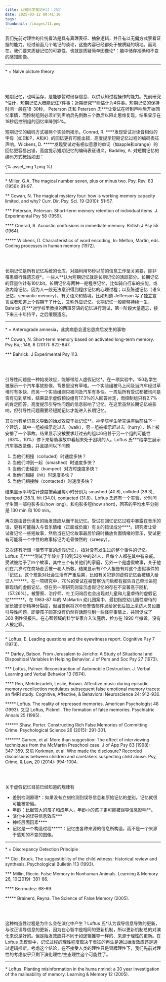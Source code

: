 ```yaml
---
title: 认知科学笔记#11：记忆
date: 2025-03-12 00:41:10
tags:
thumbnail: /images/11.png
---
```


我们先前对理性的传统看法是具有真理表征、抽象逻辑，并且有以无偏方式察看证据的能力。经过前面几个笔记的谈论，这些内容已经都处于被质疑的境地。而现在，我们要来质疑记忆的可靠性，也就是质疑简单图像论*：脑中储存准确和不变的感知图像。

---

\* = Naive picture theory

</br></br>

短期记忆，也叫运存，是能够暂时储存信息、以供认知过程操作的能力。先前研究\*估计，短期记忆大概能记住7件事；近期研究\*\*则估计为4件事。短期记忆的保持时间一般在18-30秒， Peterson 氏和 Peterson 氏***让受试在听到声响后开始回忆事情，而控制组则必须听到声响后先倒数三个数后以阻止思维复现，结果显示在18秒后控制组的回忆率降到5%。

短期记忆的编码方式被两个实验所揭示。Conrad, R. \*\*\*\*发现受试对读音相似的字母（如E和P，A和K）的回忆更有可能出错，高度提示短期记忆过程的编码表征声响。Wickens, D. *****发现受试对有相似意思的单词（如apple和orange）的回忆更容易出错，高度提示短期记忆的编码表征语义。Baddley, A. 对短期记忆的编码方式概括如图：

{% asset_img 1.png %}

---

\* Miller, G.A. The magical number seven, plus or minus two. Psy. Rev. 63 (1956): 81-97.

** Cowan, N. The magical mystery four: how is working memory capacity limited, and why? Curr. Dir. Psy. Sci. 19 (2010): 51-57.

*** Peterson, Peterson. Short-term memory retention of individual items. J. Experimental Psy 58 (1959).

**** Conrad, R. Acoustic confusions in immediate memory. British J Psy 55 (1964).

***** Wickens, D. Characteristics of word encoding, In: Melton, Martin, eds. Coding processes in human memory (1972).

</br></br>

长期记忆是所有记忆系统的仓库，对脑利用18秒以前的信息工作至关紧要，除非罹患顺行性遗忘症*。一些人\*\*认为短期记忆就是长期记忆的活跃部分。长期记忆的容量估计有10亿bit。长期记忆有两种一是程序记忆，比如骑自行车的技能，或称内隐记忆，因为人一般无法意识得到程序记忆的心理过程；以及陈述记忆（语义记忆，semantic memory），有关语义和情境，比如知道 Jefferson 写了独立宣言或者知道上个假期干了什么，又称外显记忆。长期记忆一般能够持续一生，Bahrick 氏***对学校里教授的西班牙语的记忆进行测试，第一阶段大量遗忘，接下来三十年持平，之后缓慢遗忘。

---

\* = Anterograde amnesia，此病病患会遗忘患病后发生的事物

** Cowan, N. Short-term memory based on activated long-term memory. Psy Bu;; 148, 8 (2017): 822-847.

*** Bahrick. J Experimental Psy 113.

</br></br>

引导性问题是一种始发效应，能够带给人虚假记忆*。在一项实验中，150名学生被展示一个汽车事故影像，背景里没有草堆。一个实验组被马上问及当汽车经过草堆时有多快，而另一个实验组则只被问及汽车有多快。一周后所有受试都被询问是否有见到草堆，结果显示虚假预设组有17.3%的人回答肯定，而控制组只有2.7%的肯定回答，高度提示引导性问题的信息影响了记忆。在这里虽然长期记忆被影响，但引导性问题需要经短期记忆才能进入长期记忆。

其次也有单词意义导致的始发效应干扰记忆\*\*。神学院学生听完讲座后前往下一个建筑，其中一组被指示走过去（walk），另一组被指示赶过去（hurry），路上被安排了一个事故。结果显示没被要求赶过去的组以6倍甚于另一个组的可能性（63%，10%）停下来帮助事故中看起来处于困境的人。Loftus 氏***给学生展示汽车事故录像，并且提问以下问题

1. 当他们相撞（colluded）时速度多快？
2. 当他们冲到一起（smashed）时速度多快？
3. 当他们击碰到（bumped）对方时速度多快？
4. 当他们相碰（hit）时速度多快？
5. 当他们相接触（contacted）时速度多快？

结果显示平均估计速度按英里每小时分别为 smashed (40.8), collided (39.3), bumped (38.1), hit (34.0), contacted (31.8)。Loftus 氏还有一个实验，分别问学生同一部电影多长(how long)，和电影多短(how short)，回答的平均水平分别是 130 min 和 100 min。

再次是由音乐诱发的始发效应从而干扰记忆。受试在回忆记忆过程中暴露在音乐的话，更有可能融入与音乐情绪（正面或负面）有关的错误成分****。研究者让受试者记忆一些短故事，然后当在记忆故事最后阶段时播放负面情绪的音乐，受试更有可能将一个中性的故事标记为毛骨悚然的（creepy）。

又次还有所谓「情节丰富的虚假记忆」，指对没有发生过的整个事件的记忆。Loftus 氏\*\*\*\*\*测试了年龄介于18到53岁中的24人，且每个人都在其中有亲戚。受试被给予了四个故事，其中三个有关他们的家庭，另外一个是虚假故事，关于他们在六岁时在商场走丢被一老人所救。结果显示有7个人报告有对这个虚假事件的「记忆」。这个现象对社会生活有严重后果，比如有关犯罪的虚假记忆会被植入给证人\*\*\*\*\*\*。在一项研究中，70%的受试在被警察访问后都有报告自己牵涉进犯罪现场的虚假记忆，但在另一项研究则显示虚假记忆的存在不显著高于随机（57.26%）。被警察、治疗师、社工问询后也会出现对儿童和儿童虐待的虚假记忆*******，在 1983-87 年的 McMartin 幼儿园案中，最初指控幼儿园性虐待的家长被诊断精神分裂症，但当警察将200份警告邮件发给家长后加上采访人员设置引导性问题，即便孩子回答没有仍然将话题引到一些怪异事情上，共同促成了 360 例性侵报告。在心智领域的科学专家介入法庭后，检方在 1990 年撤诉，没有人被定罪。

---

\* Loftus, E. Leading questions and the eyewitness report. Cognitive Psy 7 (1973).

** Darley, Batson. From Jerusalem to Jericho: A Study of Situational and Dispositioal Variables In Helping Behavior. J of Pers and Soc Psy 27 (1973).

*** Loftus, Palmer. Reconstruction of Automobile Destruction. J. Verbal Learning and Verbal Behavior 13 (1974).

**** Ren, Mehdezadeh, Leslie, Brown. Affective music during episodic memory recollection modulates subsequent false emotional memory traces: an fMRI study. Cognitive, Affective, & Behavioral Neuroscience 24: 912-930.

***** Loftus. The reality of repressed memories. American Psychologist 48 (1993). 又见 Loftus, Pickrell. The formation of false memories. Psychiatric Annals 25 (1995).

****** Shaw, Porter. Constructing Rich False Memories of Committing Crime. Psychological Science 26 (2015): 291-301.

******* Garven, et al. More than suggestion: The effect of interviewing techniques from the McMartin Preschool case. J of App Psy 83 (1998): 347-359. 又见 Korkman, et al. Who made the disclosure? Recorded discussions between children and caretakers suspecting child abuse. Psy, Crime, & Law, 20 (2014): 994-1004.

</br></br>

关于虚假记忆目前已经知道的规律有

- 差别检测原理*：如果没有立刻检测到误导信息和原始记忆的差别，记忆就很可能被带偏。
- 年龄：比起较大的孩子和成年人，年龄小的孩子更可能被误导信息影响**。
- 演化中的误导信息效应***
- 神经层面因素****
- 记忆是一个构造过程*****：记忆由各种来源的信息所构造，而不是一个来源于感知的不变的图像。

---

\* = Discrepancy Detection Principle

** Cici, Bruck. The suggestibility of the child witness: historical review and synthesis. Psychological Bulletin 113 (1993).

*** Millin, Riccio. False Memory in Nonhuman Animals. Learning & Memory 26, 10(2019): 381-86.

**** Bermudez: 68-69.

***** Brainerd, Reyna. The Science of False Memory (2005).

</br></br>

这种构造性过程是为什么会在演化中产生？Loftus 氏*认为误导信息导致的更新，与改正误导信息的更新，因为在心智中是相同的更新机制，所以更新机制总的对演化来说是好的。但是始发效应并不同于如逻辑推导一样的、来源于理性的更新。在 Loftus 氏模型中，记忆过程的理性程度取决于表征的再生是通过始发效应还是通过逻辑推断。考虑这个结论，在不接受人类的理性只是冒牌理性下，我们先前对理性的考虑似乎只剩下演化理性/生态理性这个可能性了。

---

\* Loftus. Planting misinformation in the huma nmind: a 30 year investigation of the malleability of memory. Learning & Memory 12 (2005).
